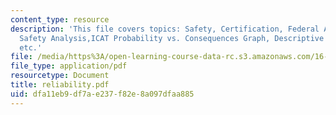 ```yaml
---
content_type: resource
description: 'This file covers topics: Safety, Certification, Federal Aviation Regulations,
  Safety Analysis,ICAT Probability vs. Consequences Graph, Descriptive Probabilities
  etc.'
file: /media/https%3A/open-learning-course-data-rc.s3.amazonaws.com/16-885j-aircraft-systems-engineering-fall-2004/dfa11eb9df7ae237f82e8a097dfaa885_reliability.pdf
file_type: application/pdf
resourcetype: Document
title: reliability.pdf
uid: dfa11eb9-df7a-e237-f82e-8a097dfaa885
---
```

